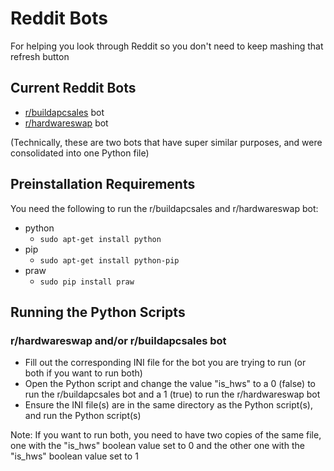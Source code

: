 # Reddit Bots
For helping you look through Reddit so you don't need to keep mashing that refresh button

## Current Reddit Bots
- [r/buildapcsales](https://www.reddit.com/r/buildapcsales) bot
- [r/hardwareswap](https://www.reddit.com/r/hardwareswap) bot

(Technically, these are two bots that have super similar purposes, and were consolidated into one Python file)

## Preinstallation Requirements
You need the following to run the r/buildapcsales and r/hardwareswap bot:
- python
  - `sudo apt-get install python`
- pip
  - `sudo apt-get install python-pip`
- praw
  - `sudo pip install praw`

## Running the Python Scripts
### r/hardwareswap and/or r/buildapcsales bot
- Fill out the corresponding INI file for the bot you are trying to run (or both if you want to run both)
- Open the Python script and change the value "is_hws" to a 0 (false) to run the r/buildapcsales bot and a 1 (true) to run the r/hardwareswap bot
- Ensure the INI file(s) are in the same directory as the Python script(s), and run the Python script(s)

Note: If you want to run both, you need to have two copies of the same file, one with the "is_hws" boolean value set to 0 and the other one with the "is_hws" boolean value set to 1
